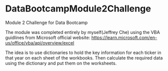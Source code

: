 # DataBootcampModule2Challenge
Module 2 Challenge for Data Bootcamp

The module was completed entirely by myself(Jeffrey Che) using the VBA guidlines from Microsoft official website: https://learn.microsoft.com/en-us/office/vba/api/overview/excel

The idea is to use dictionaries to hold the key information for each ticker in that year on each sheet of the workbooks.
Then calculate the required data using the dictionary and put them on the worksheets.